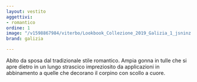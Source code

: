 ```yaml
---
layout: vestito
aggettivi:
- romantico
ordine: 1
image: "/v1598867984/viterbo/Lookbook_Collezione_2019_Galizia_1_jsninz.jpg"
brand: galizia

---
```

Abito da sposa dal tradizionale stile romantico. Ampia gonna in tulle che si apre dietro in un lungo strascico impreziosito da applicazioni in abbinamento a quelle che decorano il corpino con scollo a cuore.